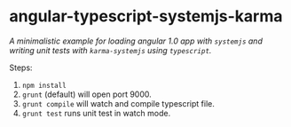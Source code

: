 # angular-typescript-systemjs-karma

_A minimalistic example for loading angular 1.0 app with `systemjs` and writing unit tests with `karma-systemjs` using `typescript`._

Steps:

1) `npm install`
2) `grunt` (default) will open port 9000.
3) `grunt compile` will watch and compile typescript file.
4) `grunt test` runs unit test in watch mode.